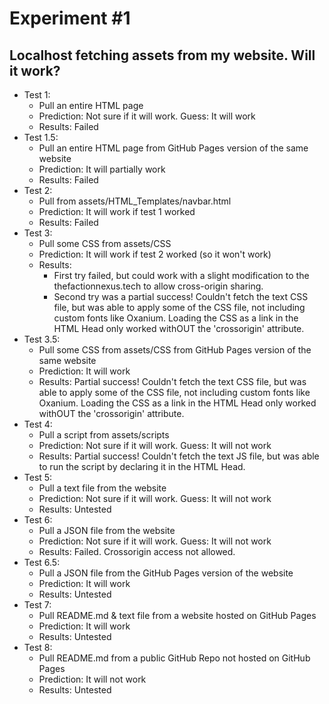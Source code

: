 # Experiment #1
## Localhost fetching assets from my website. Will it work?

- Test 1:
  - Pull an entire HTML page
  - Prediction: Not sure if it will work. Guess: It will work
  - Results: Failed
- Test 1.5:
  - Pull an entire HTML page from GitHub Pages version of the same website
  - Prediction: It will partially work
  - Results: Failed
- Test 2:
  - Pull from assets/HTML_Templates/navbar.html
  - Prediction: It will work if test 1 worked
  - Results: Failed
- Test 3:
  - Pull some CSS from assets/CSS
  - Prediction: It will work if test 2 worked (so it won't work)
  - Results:
    - First try failed, but could work with a slight modification to the thefactionnexus.tech to allow cross-origin sharing.
    - Second try was a partial success! Couldn't fetch the text CSS file, but was able to apply some of the CSS file, not including custom fonts like Oxanium. Loading the CSS as a link in the HTML Head only worked withOUT the 'crossorigin' attribute.
- Test 3.5:
  - Pull some CSS from assets/CSS from GitHub Pages version of the same website
  - Prediction: It will work
  - Results: Partial success! Couldn't fetch the text CSS file, but was able to apply some of the CSS file, not including custom fonts like Oxanium. Loading the CSS as a link in the HTML Head only worked withOUT the 'crossorigin' attribute.
- Test 4:
  - Pull a script from assets/scripts
  - Prediction: Not sure if it will work. Guess: It will not work
  - Results: Partial success! Couldn't fetch the text JS file, but was able to run the script by declaring it in the HTML Head.
- Test 5:
  - Pull a text file from the website
  - Prediction: Not sure if it will work. Guess: It will not work
  - Results: Untested
- Test 6:
  - Pull a JSON file from the website
  - Prediction: Not sure if it will work. Guess: It will not work
  - Results: Failed. Crossorigin access not allowed.
- Test 6.5:
  - Pull a JSON file from the GitHub Pages version of the website
  - Prediction: It will work
  - Results: Untested
- Test 7:
  - Pull README.md & text file from a website hosted on GitHub Pages
  - Prediction: It will work
  - Results: Untested
- Test 8:
  - Pull README.md from a public GitHub Repo not hosted on GitHub Pages
  - Prediction: It will not work
  - Results: Untested
